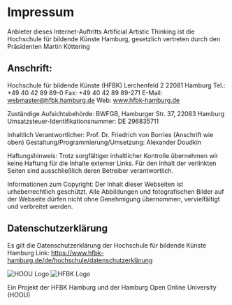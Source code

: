 # Impressum  

Anbieter dieses Internet-Auftritts Artificial Artistic Thinking ist die Hochschule für bildende Künste Hamburg, gesetzlich vertreten durch den Präsidenten Martin Köttering

## Anschrift: 
Hochschule für bildende Künste (HFBK)
Lerchenfeld 2
22081 Hamburg
Tel.: +49 40 42 89 89-0
Fax: +49 40 42 89 89-271
E-Mail: webmaster@hfbk.hamburg.de
Web: www.hfbk-hamburg.de

Zuständige Aufsichtsbehörde: BWFGB, Hamburger Str. 37, 22083 Hamburg
Umsatzsteuer-Identifikationsnummer: DE 296835711

Inhaltlich Verantwortlicher: Prof. Dr. Friedrich von Borries (Anschrift wie oben)
Gestaltung/Programmierung/Umsetzung: Alexander Doudkin

Haftungshinweis: Trotz sorgfältiger inhaltlicher Kontrolle übernehmen wir keine Haftung für die Inhalte externer Links. Für den Inhalt der verlinkten Seiten sind ausschließlich deren Betreiber verantwortlich.

Informationen zum Copyright: Der Inhalt dieser Webseiten ist urheberrechtlich geschützt. Alle Abbildungen und fotografischen Bilder auf der Webseite dürfen nicht ohne Genehmigung übernommen, vervielfältigt und verbreitet werden.


##  Datenschutzerklärung
Es gilt die Datenschutzerklärung der Hochschule für bildende Künste Hamburg
Link: https://www.hfbk-hamburg.de/de/hochschule/datenschutzerklärung


![HOOU Logo](/images/hoou.png)
![HFBK Logo](/images/hfbk.jpg)


Ein Projekt der HFBK Hamburg und der Hamburg Open Online University (HOOU)
